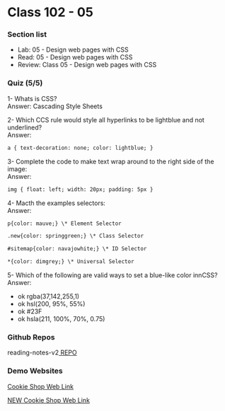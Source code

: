 # Class 102 - 05

### Section list

- Lab: 05 - Design web pages with CSS
- Read: 05 - Design web pages with CSS
- Review: Class 05 - Design web pages with CSS

### Quiz (5/5)

1- Whats is CSS?  
Answer: Cascading Style Sheets

2- Which CCS rule would style all hyperlinks to be lightblue and not underlined?  
Answer:

```html
a { text-decoration: none; color: lightblue; }
```

3- Complete the code to make text wrap around to the right side of the image:  
Answer:

```html
img { float: left; width: 20px; padding: 5px }
```

4- Macth the examples selectors:  
Answer:

```html
p{color: mauve;} \* Element Selector
```

```html
.new{color: springgreen;} \* Class Selector
```

```html
#sitemap{color: navajowhite;} \* ID Selector
```

```html
*{color: dimgrey;} \* Universal Selector
```

5- Which of the following are valid ways to set a blue-like color innCSS?  
Answer:

- ok rgba(37,142,255,1)
- ok hsl(200, 95%, 55%)
- ok #23F
- ok hsla(211, 100%, 70%, 0.75)

### Github Repos

reading-notes-v2[ REPO](https://github.com/VMO2020/reading-notes-v2)

### Demo Websites

[Cookie Shop Web Link](https://vmo2020.github.io/wireframe-demo/)

[NEW Cookie Shop Web Link](https://vmo2020.github.io/cookies-stand/)
